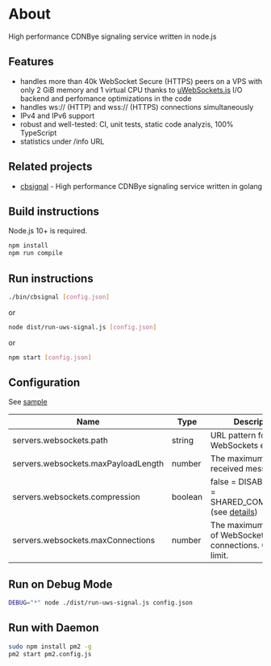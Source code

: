 
# About
High performance CDNBye signaling service written in node.js

## Features

* handles more than 40k WebSocket Secure (HTTPS) peers on a VPS with only 2 GiB memory and 1 virtual CPU thanks to [uWebSockets.js](https://github.com/uNetworking/uWebSockets.js) I/O backend and perfomance optimizations in the code
* handles ws:// (HTTP) and wss:// (HTTPS) connections simultaneously
* IPv4 and IPv6 support
* robust and well-tested: CI, unit tests, static code analyzis, 100% TypeScript
* statistics under /info URL

## Related projects

* [cbsignal](https://github.com/cdnbye/cbsignal) - High performance CDNBye signaling service written in golang

## Build instructions

Node.js 10+ is required.

```sh
npm install
npm run compile
```

## Run instructions

```sh
./bin/cbsignal [config.json]
```

or

```sh
node dist/run-uws-signal.js [config.json]
```

or

```sh
npm start [config.json]
```

## Configuration

See [sample](sample)

|Name|Type|Description|
|----|----|-----------|
|servers.websockets.path|string|URL pattern for the WebSockets endpoint|
|servers.websockets.maxPayloadLength|number|The maximum length of received message|
|servers.websockets.compression|boolean|false = DISABLED, true = SHARED_COMPRESSOR (see [details](https://github.com/uNetworking/uWebSockets/blob/master/misc/READMORE.md#settings))|
|servers.websockets.maxConnections|number|The maximum number of WebSocket connections. 0 = no limit.|

## Run on Debug Mode
```sh
DEBUG="*" node ./dist/run-uws-signal.js config.json
```

## Run with Daemon
```sh
sudo npm install pm2 -g
pm2 start pm2.config.js
```

